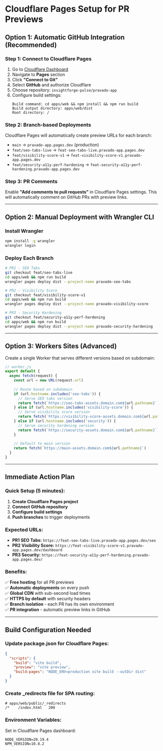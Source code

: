 # Cloudflare Pages Setup for PR Previews

## Option 1: Automatic GitHub Integration (Recommended)

### Step 1: Connect to Cloudflare Pages
1. Go to [Cloudflare Dashboard](https://dash.cloudflare.com)
2. Navigate to **Pages** section
3. Click **"Connect to Git"**
4. Select **GitHub** and authorize Cloudflare
5. Choose repository: `insightforge-pulse/pravado-app`
6. Configure build settings:
   ```
   Build command: cd apps/web && npm install && npm run build
   Build output directory: apps/web/dist
   Root directory: /
   ```

### Step 2: Branch-based Deployments
Cloudflare Pages will automatically create preview URLs for each branch:
- `main` → `pravado-app.pages.dev` (production)
- `feat/seo-tabs-live` → `feat-seo-tabs-live.pravado-app.pages.dev`
- `feat/visibility-score-v1` → `feat-visibility-score-v1.pravado-app.pages.dev` 
- `feat/security-a11y-perf-hardening` → `feat-security-a11y-perf-hardening.pravado-app.pages.dev`

### Step 3: PR Comments
Enable **"Add comments to pull requests"** in Cloudflare Pages settings.
This will automatically comment on GitHub PRs with preview links.

---

## Option 2: Manual Deployment with Wrangler CLI

### Install Wrangler
```bash
npm install -g wrangler
wrangler login
```

### Deploy Each Branch
```bash
# PR1 - SEO Tabs
git checkout feat/seo-tabs-live
cd apps/web && npm run build
wrangler pages deploy dist --project-name pravado-seo-tabs

# PR2 - Visibility Score  
git checkout feat/visibility-score-v1
cd apps/web && npm run build
wrangler pages deploy dist --project-name pravado-visibility-score

# PR3 - Security Hardening
git checkout feat/security-a11y-perf-hardening  
cd apps/web && npm run build
wrangler pages deploy dist --project-name pravado-security-hardening
```

---

## Option 3: Workers Sites (Advanced)

Create a single Worker that serves different versions based on subdomain:

```javascript
// worker.js
export default {
  async fetch(request) {
    const url = new URL(request.url)
    
    // Route based on subdomain
    if (url.hostname.includes('seo-tabs')) {
      // Serve SEO tabs version
      return fetch(`https://seo-tabs-assets.domain.com${url.pathname}`)
    } else if (url.hostname.includes('visibility-score')) {
      // Serve visibility score version  
      return fetch(`https://visibility-score-assets.domain.com${url.pathname}`)
    } else if (url.hostname.includes('security')) {
      // Serve security hardening version
      return fetch(`https://security-assets.domain.com${url.pathname}`)
    }
    
    // Default to main version
    return fetch(`https://main-assets.domain.com${url.pathname}`)
  }
}
```

---

## Immediate Action Plan

### Quick Setup (5 minutes):
1. **Create Cloudflare Pages project**
2. **Connect GitHub repository** 
3. **Configure build settings**
4. **Push branches** to trigger deployments

### Expected URLs:
- **PR1 SEO Tabs:** `https://feat-seo-tabs-live.pravado-app.pages.dev/seo`
- **PR2 Visibility Score:** `https://feat-visibility-score-v1.pravado-app.pages.dev/dashboard`  
- **PR3 Security:** `https://feat-security-a11y-perf-hardening.pravado-app.pages.dev/`

### Benefits:
✅ **Free hosting** for all PR previews  
✅ **Automatic deployments** on every push  
✅ **Global CDN** with sub-second load times  
✅ **HTTPS by default** with security headers  
✅ **Branch isolation** - each PR has its own environment  
✅ **PR integration** - automatic preview links in GitHub  

---

## Build Configuration Needed

### Update package.json for Cloudflare Pages:
```json
{
  "scripts": {
    "build": "vite build",
    "preview": "vite preview",
    "build:pages": "NODE_ENV=production vite build --outDir dist"
  }
}
```

### Create _redirects file for SPA routing:
```
# apps/web/public/_redirects
/*    /index.html   200
```

### Environment Variables:
Set in Cloudflare Pages dashboard:
```
NODE_VERSION=20.19.4
NPM_VERSION=10.8.2
```